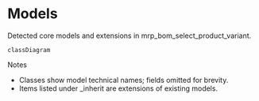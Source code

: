 # Models

Detected core models and extensions in mrp_bom_select_product_variant.

```mermaid
classDiagram
```

Notes
- Classes show model technical names; fields omitted for brevity.
- Items listed under _inherit are extensions of existing models.

